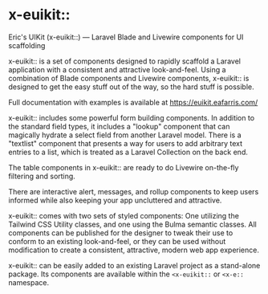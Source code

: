 # x-euikit::

Eric's UIKit (x-euikit::) — Laravel Blade and Livewire components for UI
scaffolding

x-euikit:: is a set of components designed to rapidly scaffold a Laravel
application with a consistent and attractive look-and-feel. Using a combination
of Blade components and Livewire components, x-euikit:: is designed to get the
easy stuff out of the way, so the hard stuff is possible.

Full documentation with examples is available at https://euikit.eafarris.com/

x-euikit:: includes some powerful form building components. In addition to the
standard field types, it includes a "lookup" component that can magically
hydrate a select field from another Laravel model. There is a "textlist"
component that presents a way for users to add arbitrary text entries to a
list, which is treated as a Laravel Collection on the back end.

The table components in x-euikit:: are ready to do Livewire on-the-fly
filtering and sorting.

There are interactive alert, messages, and rollup components to keep users
informed while also keeping your app uncluttered and attractive.

x-euikit:: comes with two sets of styled components: One utilizing the Tailwind
CSS Utility classes, and one using the Bulma semantic classes. All components
can be published for the designer to tweak their use to conform to an existing
look-and-feel, or they can be used without modification to create a consistent,
attractive, modern web app experience.

x-euikit:: can be easily added to an existing Laravel project as a stand-alone
package. Its components are available within the `<x-euikit::` or `<x-e::`
namespace.

